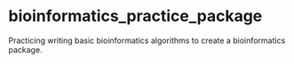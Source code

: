 # bioinformatics_practice_package
Practicing writing basic bioinformatics algorithms to create a bioinformatics package.
